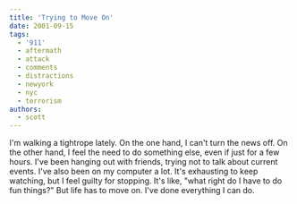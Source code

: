 ```yaml
---
title: 'Trying to Move On'
date: 2001-09-15
tags:
  - '911'
  - aftermath
  - attack
  - comments
  - distractions
  - newyork
  - nyc
  - terrorism
authors:
  - scott
---
```


I'm walking a tightrope lately. On the one hand, I can't turn the news off. On the other hand, I feel the need to do something else, even if just for a few hours. I've been hanging out with friends, trying not to talk about current events. I've also been on my computer a lot. It's exhausting to keep watching, but I feel guilty for stopping. It's like, "what right do I have to do fun things?" But life has to move on. I've done everything I can do.
